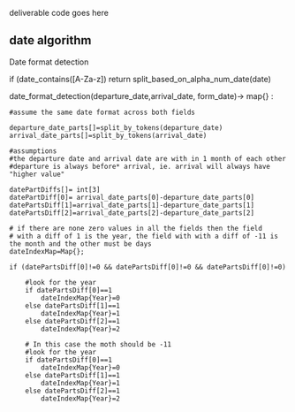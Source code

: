 deliverable code goes here



## date algorithm

Date format detection

if (date_contains([A-Za-z])
	return split_based_on_alpha_num_date(date)

date_format_detection(departure_date,arrival_date, form_date)-> map{} :
	
	#assume the same date format across both fields

	departure_date_parts[]=split_by_tokens(departure_date)
	arrival_date_parts[]=split_by_tokens(arrival_date)

	#assumptions 
	#the departure date and arrival date are with in 1 month of each other
	#departure is always before* arrival, ie. arrival will always have "higher value"

	datePartDiffs[]= int[3]
	datePartDiff[0]= arrival_date_parts[0]-departure_date_parts[0]
	datePartsDiff[1]=arrival_date_parts[1]-departure_date_parts[1]
	datePartsDiff[2]=arrival_date_parts[2]-departure_date_parts[2]
	
	# if there are none zero values in all the fields then the field 
	# with a diff of 1 is the year, the field with with a diff of -11 is the month and the other must be days
	dateIndexMap=Map{};

	if (datePartsDiff[0]!=0 && datePartsDiff[0]!=0 && datePartsDiff[0]!=0)

		#look for the year
		if datePartsDiff[0]==1
			dateIndexMap{Year}=0
		else datePartsDiff[1]==1
			dateIndexMap{Year}=1
		else datePartsDiff[2]==1
			dateIndexMap{Year}=2
		
		# In this case the moth should be -11			
		#look for the year
		if datePartsDiff[0]==1
			dateIndexMap{Year}=0
		else datePartsDiff[1]==1
			dateIndexMap{Year}=1
		else datePartsDiff[2]==1
			dateIndexMap{Year}=2 


 
	
